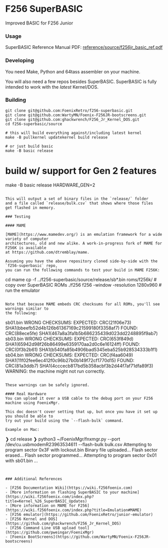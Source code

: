# F256 SuperBASIC
Improved BASIC for F256 Junior

### Usage

SuperBASIC Reference Manual PDF:
[reference/source/f256jr_basic_ref.pdf](reference/source/f256jr_basic_ref.pdf)

### Developing
You need Make, Python and 64tass assembler on your machine.

You will also need a few repos besides SuperBASIC.
SuperBASIC is fully intended to work with the _latest_ Kernel/DOS.

### Building
```
git clone git@github.com:FoenixRetro/f256-superbasic.git
git clone git@github.com:WartyMN/Foenix-F256JR-bootscreens.git
git clone git@github.com:ghackwrench/F256_Jr_Kernel_DOS.git
cd f256-superbasic/source

# this will build everything against/including latest kernel
make -B pullkernel updatekernel build release

# or just build basic
make -B basic release
```

# build w/ support for Gen 2 features
make -B basic release HARDWARE_GEN=2
```

This will output a set of binary files in the `release/` folder
and a file called `release/bulk.csv` that shows where those files
get flashed in memory.

### Testing

#### MAME

[MAME](https://www.mamedev.org/) is an emulation framework for a wide variety of computer
architectures, old and new alike. A work-in-progress fork of MAME for F256K is available
at https://github.com/dtremblay/mame.

Assuming you have the above repository cloned side-by-side with the `f256-superbasic` repo,
you can run the following commands to test your build in MAME F256K:

```
cd mame
cp -f ../f256-superbasic/source/release/sb*.bin roms/f256k/    # copy over SuperBASIC ROMs
./f256 f256 -window -resolution 1280x960                       # run the emulator
```

Note that because MAME embeds CRC checksums for all ROMs, you'll see warnings similar to
the following:

```
sb01.bin WRONG CHECKSUMS:
    EXPECTED: CRC(21f06e73) SHA1(bbeefb52d4b126b61367169c21599180f3358af7)
       FOUND: CRC(88ece5fe) SHA1(467a8a3fa1b5b686235439d023dd2248895f9ab7)
sb03.bin WRONG CHECKSUMS:
    EXPECTED: CRC(653f849d) SHA1(65942d98f26b86499e6359170aa2d0c6e16124ff)
       FOUND: CRC(0f3b2b61) SHA1(b540fa85b4906bad5345eba525b928534333b1f1)
sb04.bin WRONG CHECKSUMS:
    EXPECTED: CRC(f4aa6049) SHA1(11f02fee6ec412f0c96b27b0b149f72cf1770d15)
       FOUND: CRC(81a3ddb7) SHA1(4cccecb817bd5b358acbf3b2d44f7af71dfa89f3)
WARNING: the machine might not run correctly.
```

These warnings can be safely ignored.

#### Real Hardware
You can upload it over a USB cable to the debug port on your F256 machine using FoenixMgr.

This doc doesn't cover setting that up, but once you have it set up you should be able to
try out your build using the `--flash-bulk` command.

Example on Mac:
```
❯ cd release
❯ python3 ~/FoenixMgr/fnxmgr.py --port /dev/cu.usbmodemR23963534611 --flash-bulk bulk.csv
Attempting to program sector 0x3F with lockout.bin
Binary file uploaded...
Flash sector erased...
Flash sector programmed...
Attempting to program sector 0x01 with sb01.bin
     ...
```


### Additional References

- [F256 Documentation Wiki](https://wiki.f256foenix.com)
- [More information on flashing SuperBASIC to your machine](https://wiki.f256foenix.com/index.php?title=Kernel_%26_SuperBASIC_Updates)
- [More information on MAME for F256](https://wiki.f256foenix.com/index.php?title=Emulation#MAME)
- [F256 emulator](https://github.com/FoenixRetro/junior-emulator)
- [F256 Kernel and DOS](https://github.com/ghackwrench/F256_Jr_Kernel_DOS)
- [F256 Command Line USB upload tool](https://github.com/pweingar/FoenixMgr)
- [Foenix BootScreens](https://github.com/WartyMN/Foenix-F256JR-bootscreens)
